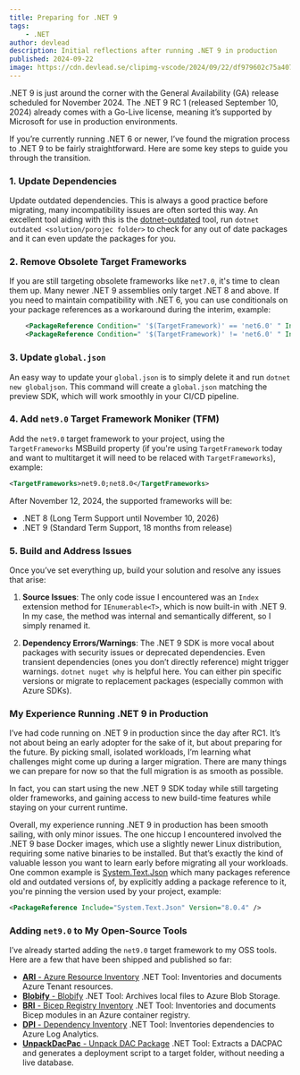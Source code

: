 ```yaml
---
title: Preparing for .NET 9
tags:
    - .NET
author: devlead
description: Initial reflections after running .NET 9 in production
published: 2024-09-22
image: https://cdn.devlead.se/clipimg-vscode/2024/09/22/df979602c75a4074bff02d5d02fdb88e.jpg?sv=2023-01-03&st=2024-09-22T12%3A57%3A23Z&se=2035-07-29T12%3A57%3A00Z&sr=b&sp=r&sig=V0HqKU5KQUe8JuTyKzmuxyNNyyX735PAm4M6Lx%2FaXoY%3D
---
```


.NET 9 is just around the corner with the General Availability (GA) release scheduled for November 2024. The .NET 9 RC 1 (released September 10, 2024) already comes with a Go-Live license, meaning it’s supported by Microsoft for use in production environments.

If you’re currently running .NET 6 or newer, I’ve found the migration process to .NET 9 to be fairly straightforward. Here are some key steps to guide you through the transition.

### 1. Update Dependencies

Update outdated dependencies. This is always a good practice before migrating, many incompatibility issues are often sorted this way. An excellent tool aiding with this is the [dotnet-outdated](https://github.com/dotnet-outdated/dotnet-outdated) tool, run `dotnet outdated <solution/porojec folder>` to check for any out of date packages and it can even update the packages for you.

### 2. Remove Obsolete Target Frameworks

If you are still targeting obsolete frameworks like `net7.0`, it's time to clean them up. Many newer .NET 9 assemblies only target .NET 8 and above. If you need to maintain compatibility with .NET 6, you can use conditionals on your package references as a workaround during the interim, example:

```xml
    <PackageReference Condition=" '$(TargetFramework)' == 'net6.0' " Include="Verify.Http" Version="5.0.1" />
    <PackageReference Condition=" '$(TargetFramework)' != 'net6.0' " Include="Verify.Http" Version="6.3.0" />
```

### 3. Update `global.json`

An easy way to update your `global.json` is to simply delete it and run `dotnet new globaljson`. This command will create a `global.json` matching the preview SDK, which will work smoothly in your CI/CD pipeline.

### 4. Add `net9.0` Target Framework Moniker (TFM)

Add the `net9.0` target framework to your project, using the `TargetFrameworks` MSBuild property (if you're using `TargetFramework` today and want to multitarget it will need to be relaced with `TargetFrameworks`), example:

```xml
<TargetFrameworks>net9.0;net8.0</TargetFrameworks>
```

After November 12, 2024, the supported frameworks will be:
- .NET 8 (Long Term Support until November 10, 2026)
- .NET 9 (Standard Term Support, 18 months from release)


### 5. Build and Address Issues

Once you’ve set everything up, build your solution and resolve any issues that arise:
1. **Source Issues**: The only code issue I encountered was an `Index` extension method for `IEnumerable<T>`, which is now built-in with .NET 9. In my case, the method was internal and semantically different, so I simply renamed it.
   
2. **Dependency Errors/Warnings**: The .NET 9 SDK is more vocal about packages with security issues or deprecated dependencies. Even transient dependencies (ones you don’t directly reference) might trigger warnings. `dotnet nuget why` is helpful here. You can either pin specific versions or migrate to replacement packages (especially common with Azure SDKs).

### My Experience Running .NET 9 in Production

I’ve had code running on .NET 9 in production since the day after RC1. It’s not about being an early adopter for the sake of it, but about preparing for the future. By picking small, isolated workloads, I’m learning what challenges might come up during a larger migration. There are many things we can prepare for now so that the full migration is as smooth as possible. 

In fact, you can start using the new .NET 9 SDK today while still targeting older frameworks, and gaining access to new build-time features while staying on your current runtime.

Overall, my experience running .NET 9 in production has been smooth sailing, with only minor issues. The one hiccup I encountered involved the .NET 9 base Docker images, which use a slightly newer Linux distribution, requiring some native binaries to be installed. But that’s exactly the kind of valuable lesson you want to learn early before migrating all your workloads. One common example is [System.Text.Json](https://www.nuget.org/packages/System.Text.Json) which many packages reference old and outdated versions of, by explicitly adding a package reference to it, you're pinning the version used by your project, example:
```xml
<PackageReference Include="System.Text.Json" Version="8.0.4" />
```

### Adding `net9.0` to My Open-Source Tools

I’ve already started adding the `net9.0` target framework to my OSS tools. Here are a few that have been shipped and published so far:

- [**ARI** - Azure Resource Inventory](https://www.nuget.org/packages/ARI) .NET Tool: Inventories and documents Azure Tenant resources.
- [**Blobify** - Blobify](https://www.nuget.org/packages/Blobify) .NET Tool: Archives local files to Azure Blob Storage.
- [**BRI** - Bicep Registry Inventory](https://github.com/yourlink) .NET Tool: Inventories and documents Bicep modules in an Azure container registry.
- [**DPI** - Dependency Inventory](https://www.nuget.org/packages/DPI) .NET Tool: Inventories dependencies to Azure Log Analytics.
- [**UnpackDacPac** - Unpack DAC Package](https://www.nuget.org/packages/UnpackDacPac) .NET Tool: Extracts a DACPAC and generates a deployment script to a target folder, without needing a live database.
